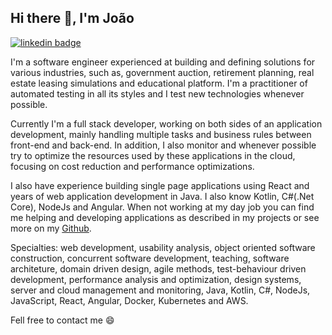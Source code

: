 ## Hi there 👋, I'm João 

[![linkedin badge](https://img.shields.io/badge/João_Cota-0a66c2?style=for-the-badge&logo=linkedin)](https://www.linkedin.com/in/joaommccota/)

I'm a software engineer experienced at building and defining solutions for various industries, such as, government auction, retirement planning, real estate leasing simulations and educational platform. I'm a practitioner of automated testing in all its styles and I test new technologies whenever possible.

Currently I'm a full stack developer, working on both sides of an application development, mainly handling multiple tasks and business rules between front-end and back-end. In addition, I also monitor and whenever possible try to optimize the resources used by these applications in the cloud, focusing on cost reduction and performance optimizations.

I also have experience building single page applications using React and years of web application development in Java. I also know Kotlin, C#(.Net Core), NodeJs and Angular. When not working at my day job you can find me helping and developing applications as described in my projects or see more on my [Github](github.com/jmmccota).

Specialties: web development, usability analysis, object oriented software construction, concurrent software development, teaching, software architeture, domain driven design, agile methods, test-behaviour driven development, performance analysis and optimization, design systems, server and cloud management and monitoring, Java, Kotlin, C#, NodeJs, JavaScript, React, Angular, Docker, Kubernetes and AWS.

Fell free to contact me 😄

<!--
**jmmccota/jmmccota** is a ✨ _special_ ✨ repository because its `README.md` (this file) appears on your GitHub profile.

  <p align='center'>
</p>

Here are some ideas to get you started:

- 🔭 I’m currently working on ...
- 🌱 I’m currently learning ...
- 👯 I’m looking to collaborate on ...
- 🤔 I’m looking for help with ...
- 💬 Ask me about ...
- 📫 How to reach me: ...
- 😄 Pronouns: ...
- ⚡ Fun fact: ...
-->
